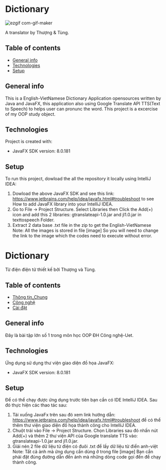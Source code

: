# Dictionary

![ezgif com-gif-maker](https://user-images.githubusercontent.com/62632918/97454980-eccc3b00-1969-11eb-912b-287eda62ad0c.gif)
 
A translator by Thượng & Tùng.
## Table of contents
* [General info](#general-info)
* [Technologies](#technologies)
* [Setup](#setup)
 
## General info
This is a English-VietNamese Dictionary Application opensources written by Java and JavaFX, this application also using Google Translate API TTS(Text to Speech) to helps user can pronunc the word.
This project is a excercise of my OOP study object.
 
## Technologies
Project is created with:
* JavaFX SDK version: 8.0.181
 
## Setup
To run this project, dowload the all the repository it locally using IntelliJ IDEA:
1. Dowload the above JavaFX SDK and see this link: https://www.jetbrains.com/help/idea/javafx.html#troubleshoot to see How to add JavaFX library into your IntelliJ IDEA.
2. Go to File -> Project Structure. Select Libraries then Click the Add(+) icon and add this 2 libraries: gtranslateapi-1.0.jar and jl1.0.jar in texttospeech Folder.
3. Extract 2 data base .txt file in the zip to get  the English-VietNamese
Note: All the images is stored in file [image] So you will need to change the link to the image which the codes need to execute without error. 

# Dictionary
Từ điện điện tử thiết kế bởi Thượng và Tùng.
## Table of contents
* [Thông tin_Chung](#general-info)
* [Công nghệ](#technologies)
* [Cài đặt](#setup)
 
## General info
Đây là bài tập lớn số 1 trong môn học OOP ĐH Công nghệ-Uet.
 
## Technologies
Ứng dụng sử dụng thư viện giao diện đồ họa JavaFX:
* JavaFX SDK version: 8.0.181 
 
## Setup
Để có thể chạy được ứng dụng trước tiên bạn cần có IDE IntelliJ IDEA. Sau đó thực hiện các thao tác sau:
1. Tải xuống JavaFx trên sau đó xem link hướng dẫn: https://www.jetbrains.com/help/idea/javafx.html#troubleshoot để có thể thêm thư viện giao diện đồ họa thành công cho IntelliJ IDEA.
2. Chuột trái vào File -> Project Structure. Chọn Libraries sau đó nhấn nút Add(+) và thêm 2 thư viện API của Google translate TTS vào: gtranslateapi-1.0.jar and jl1.0.jar.
3. Giải nén 2 file dữ liệu từ điện có đuôi .txt để lấy dữ liệu từ điển anh-việt
Note: Tất cả ảnh mà ứng dụng cần dùng ở trong file [image] Bạn cần phải đặt đúng đường dẫn đến ảnh mà những dòng code gọi đến để chạy thành công. 

